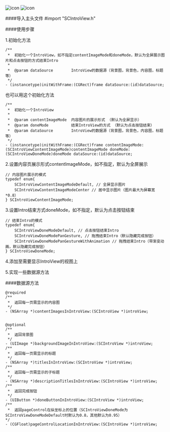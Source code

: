 ![icon](http://img01.taobaocdn.com/imgextra/i1/135480037/TB2tv1ocpXXXXXrXpXXXXXXXXXX_!!135480037.gif)
![icon](http://img01.taobaocdn.com/imgextra/i1/135480037/TB2LIyjcpXXXXcbXpXXXXXXXXXX_!!135480037.gif)


####导入主头文件
    #import "SCIntroView.h"
    
####使用步骤

1.初始化方法

    /**
     *  初始化一个IntroView，如不指定contentImageMode和doneMode，默认为全屏展示图片和点击按钮的方式结束Intro
     *
     *  @param dataSource        IntroView的数据源（背景图，背景色，内容图，标题等）
     */
    - (instancetype)initWithFrame:(CGRect)frame dataSource:(id)dataSource;
也可以用这个初始化方法

    /**
     *  初始化一个IntroView
     *
     *  @param contentImageMode  内容图片的展示形式 （默认为全屏显示）
     *  @param doneMode          结束IntroView的方式 （默认为点击按钮结束）
     *  @param dataSource        IntroView的数据源（背景图，背景色，内容图，标题等）
     */
    - (instancetype)initWithFrame:(CGRect)frame contentImageMode:(SCIntroViewContentImageMode)contentImageMode doneMode:(SCIntroViewDoneMode)doneMode dataSource:(id)dataSource;


2.设置内容页展示形式contentImageMode，如不指定，默认为全屏展示

    // 内容图片展示的模式
    typedef enum{
        SCIntroViewContentImageModeDefault, // 全屏显示图片
        SCIntroViewContentImageModeCenter // 居中显示图片（图片最大为屏幕宽*0.8）
    } SCIntroViewContentImageMode;
    
3.设置Intro结束方式doneMode，如不指定，默认为点击按钮结束
    
    // 结束Intro的模式
    typedef enum{
        SCIntroViewDoneModeDefault, // 点击按钮结束Intro
        SCIntroViewDoneModePanGesture, // 拖拽结束Intro（默认隐藏完成按钮）
        SCIntroViewDoneModePanGestureWithAnimation // 拖拽结束Intro（带渐变动画，默认隐藏完成按钮）
    } SCIntroViewDoneMode;
    
4.添加至需要显示IntroView的视图上

5.实现一些数据源方法

####数据源方法

    @required
    /**
     *  返回每一页需显示的内容图
     */
    - (NSArray *)contentImagesInIntroView:(SCIntroView *)introView;
    
    
    @optional
    /**
     *  返回背景图
     */
    - (UIImage *)backgroundImageInIntroView:(SCIntroView *)introView;
    /**
     *  返回每一页需显示的标题
     */
    - (NSArray *)titlesInIntroView:(SCIntroView *)introView;
    /**
     *  返回每一页需显示的子标题
     */
    - (NSArray *)descriptionTitlesInIntroView:(SCIntroView *)introView;
    /**
     *  返回完成按钮
     */
    - (UIButton *)doneButtonInIntroView:(SCIntroView *)introView;    
    /** 
     *  返回pageControl在纵坐标上的位置（SCIntroViewDoneMode为SCIntroViewDoneModeDefault时默认为0.8，其他默认为0.95） 
    */
    - (CGFloat)pageControlLocationInIntroView:(SCIntroView *)introView;
